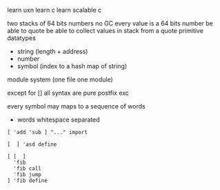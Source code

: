 learn uxn
learn c
learn scalable c

two stacks of 64 bits numbers
no GC
every value is a 64 bits number
be able to quote
be able to collect values in stack from a quote
primitive datatypes
- string (length + address)
- number
- symbol (index to a hash map of string)

module system (one file one module)

except for [] all syntax are pure postfix exc

every symbol may maps to a sequence of words

- words whitespace separated

```
[ 'add 'sub ] "..." import

[  ] 'asd define

[ [  ]
  'fib
  'fib call
  'fib jump
] 'fib define
```
